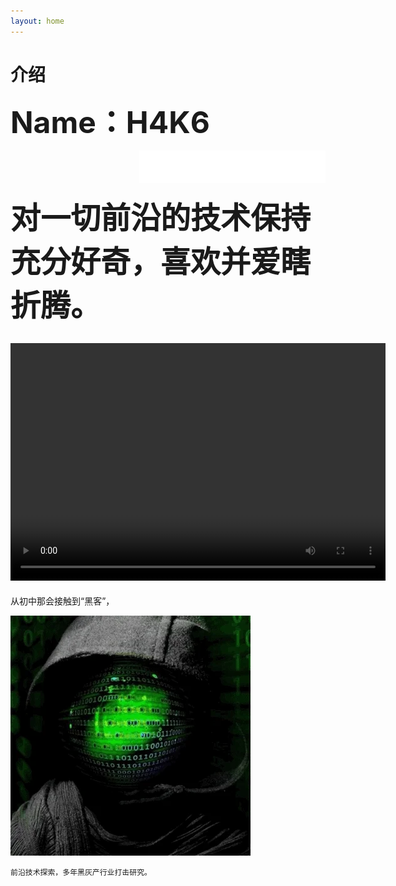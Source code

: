 ```yaml
---
layout: home
---
```


 # **介绍**

**<font size=8>Name：H4K6</font>**<div align=right><iframe frameborder="no" border="0" marginwidth="0" marginheight="0" width=298 height=52 src="//music.163.com/outchain/player?type=2&id=1439704663&auto=1&height=32"></iframe></div>

**<font size=10>对一切前沿的技术保持充分好奇，喜欢并爱瞎折腾。</font>**

<video src="/public/video/H4K6ATT.mp4" width="600px" height="380px" controls="controls"></video>
---
从初中那会接触到“黑客”，

![smiley](/public/picture/giphy.webp)


```
前沿技术探索，多年黑灰产行业打击研究。
```

